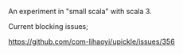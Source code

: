 An experiment in "small scala" with scala 3.

Current blocking issues; 

https://github.com/com-lihaoyi/upickle/issues/356
